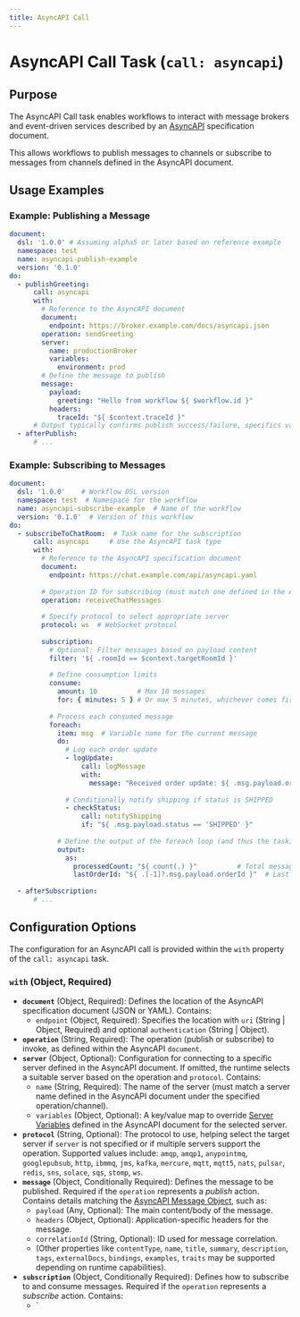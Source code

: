 ```yaml
---
title: AsyncAPI Call
---
```

<!-- Examples are validated -->

# AsyncAPI Call Task (`call: asyncapi`)

## Purpose

The AsyncAPI Call task enables workflows to interact with message brokers and event-driven services described by an [AsyncAPI](https://www.asyncapi.com/) specification document.

This allows workflows to publish messages to channels or subscribe to messages from channels defined in the AsyncAPI document.

## Usage Examples

### Example: Publishing a Message

```yaml
document:
  dsl: '1.0.0' # Assuming alpha5 or later based on reference example
  namespace: test
  name: asyncapi-publish-example
  version: '0.1.0'
do:
  - publishGreeting:
      call: asyncapi
      with:
        # Reference to the AsyncAPI document
        document:
          endpoint: https://broker.example.com/docs/asyncapi.json
        operation: sendGreeting  
        server:
          name: productionBroker
          variables:
            environment: prod
        # Define the message to publish
        message:
          payload:
            greeting: "Hello from workflow ${ $workflow.id }"
          headers:
            traceId: "${ $context.traceId }"
      # Output typically confirms publish success/failure, specifics vary
  - afterPublish:
      # ... 
```

### Example: Subscribing to Messages

```yaml
document:
  dsl: '1.0.0'    # Workflow DSL version
  namespace: test  # Namespace for the workflow
  name: asyncapi-subscribe-example  # Name of the workflow
  version: '0.1.0'  # Version of this workflow
do:
  - subscribeToChatRoom:  # Task name for the subscription
      call: asyncapi     # Use the AsyncAPI task type
      with:
        # Reference to the AsyncAPI specification document
        document:
          endpoint: https://chat.example.com/api/asyncapi.yaml
        
        # Operation ID for subscribing (must match one defined in the AsyncAPI doc)
        operation: receiveChatMessages
        
        # Specify protocol to select appropriate server
        protocol: ws  # WebSocket protocol
        
        subscription:
          # Optional: Filter messages based on payload content
          filter: '${ .roomId == $context.targetRoomId }'
          
          # Define consumption limits
          consume:
            amount: 10          # Max 10 messages
            for: { minutes: 5 } # Or max 5 minutes, whichever comes first
          
          # Process each consumed message
          foreach:
            item: msg  # Variable name for the current message
            do:
              # Log each order update
              - logUpdate:
                  call: logMessage
                  with:
                    message: "Received order update: ${ .msg.payload.orderId }"
              
              # Conditionally notify shipping if status is SHIPPED
              - checkStatus:
                  call: notifyShipping
                  if: "${ .msg.payload.status == 'SHIPPED' }"
            
            # Define the output of the foreach loop (and thus the task)
            output:
              as:
                processedCount: "${ count(.) }"          # Total messages processed
                lastOrderId: "${ .[-1]?.msg.payload.orderId }"  # Last order ID
  
  - afterSubscription:
      # ...
```

## Configuration Options

The configuration for an AsyncAPI call is provided within the `with` property of the `call: asyncapi` task.

### `with` (Object, Required)

*   **`document`** (Object, Required): Defines the location of the AsyncAPI specification document (JSON or YAML). Contains:
    *   `endpoint` (Object, Required): Specifies the location with `uri` (String | Object, Required) and optional `authentication` (String | Object).
*   **`operation`** (String, Required): The operation (publish or subscribe) to invoke, as defined within the AsyncAPI `document`.
*   **`server`** (Object, Optional): Configuration for connecting to a specific server defined in the AsyncAPI document. If omitted, the runtime selects a suitable server based on the operation and `protocol`. Contains:
    *   `name` (String, Required): The name of the server (must match a server name defined in the AsyncAPI document under the specified operation/channel).
    *   `variables` (Object, Optional): A key/value map to override [Server Variables](https://www.asyncapi.com/docs/reference/specification/v3.0.0#serverVariableObject) defined in the AsyncAPI document for the selected server.
*   **`protocol`** (String, Optional): The protocol to use, helping select the target server if `server` is not specified or if multiple servers support the operation. Supported values include: `amqp`, `amqp1`, `anypointmq`, `googlepubsub`, `http`, `ibmmq`, `jms`, `kafka`, `mercure`, `mqtt`, `mqtt5`, `nats`, `pulsar`, `redis`, `sns`, `solace`, `sqs`, `stomp`, `ws`.
*   **`message`** (Object, Conditionally Required): Defines the message to be published. Required if the `operation` represents a *publish* action. Contains details matching the [AsyncAPI Message Object](https://www.asyncapi.com/docs/reference/specification/v3.0.0#messageObject), such as:
    *   `payload` (Any, Optional): The main content/body of the message.
    *   `headers` (Object, Optional): Application-specific headers for the message.
    *   `correlationId` (String, Optional): ID used for message correlation.
    *   (Other properties like `contentType`, `name`, `title`, `summary`, `description`, `tags`, `externalDocs`, `bindings`, `examples`, `traits` may be supported depending on runtime capabilities).
*   **`subscription`** (Object, Conditionally Required): Defines how to subscribe to and consume messages. Required if the `operation` represents a *subscribe* action. Contains:
    *   `
